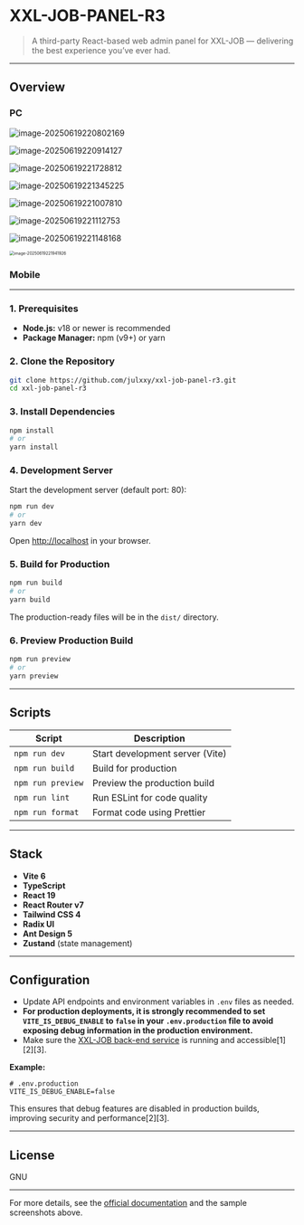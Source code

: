# XXL-JOB-PANEL-R3

> A third-party React-based web admin panel for XXL-JOB — delivering the best experience you’ve ever had.

---

## Overview

### PC

![image-20250619220802169](https://weasley.oss-cn-shanghai.aliyuncs.com/Photos/image-20250619220802169_20250619220803.png)

![image-20250619220914127](https://weasley.oss-cn-shanghai.aliyuncs.com/Photos/image-20250619220914127_20250619220914.png)

![image-20250619221728812](https://weasley.oss-cn-shanghai.aliyuncs.com/Photos/image-20250619221728812_20250619221728.png)

![image-20250619221345225](https://weasley.oss-cn-shanghai.aliyuncs.com/Photos/image-20250619221345225_20250619221345.png)

![image-20250619221007810](https://weasley.oss-cn-shanghai.aliyuncs.com/Photos/image-20250619221007810_20250619221007.png)

![image-20250619221112753](https://weasley.oss-cn-shanghai.aliyuncs.com/Photos/image-20250619221112753_20250619221112.png)

![image-20250619221148168](https://weasley.oss-cn-shanghai.aliyuncs.com/Photos/image-20250619221148168_20250619221148.png)

<img src="https://weasley.oss-cn-shanghai.aliyuncs.com/Photos/image-20250619221941926_20250619221942.png" alt="image-20250619221941926" style="zoom:50%;" />

### Mobile

---

### 1. Prerequisites

- **Node.js:** v18 or newer is recommended
- **Package Manager:** npm (v9+) or yarn

### 2. Clone the Repository

```bash
git clone https://github.com/julxxy/xxl-job-panel-r3.git
cd xxl-job-panel-r3
```

### 3. Install Dependencies

```bash
npm install
# or
yarn install
```

### 4. Development Server

Start the development server (default port: 80):

```bash
npm run dev
# or
yarn dev
```

Open [http://localhost](http://localhost) in your browser.

### 5. Build for Production

```bash
npm run build
# or
yarn build
```

The production-ready files will be in the `dist/` directory.

### 6. Preview Production Build

```bash
npm run preview
# or
yarn preview
```

---

## Scripts

| Script            | Description                     |
|-------------------|---------------------------------|
| `npm run dev`     | Start development server (Vite) |
| `npm run build`   | Build for production            |
| `npm run preview` | Preview the production build    |
| `npm run lint`    | Run ESLint for code quality     |
| `npm run format`  | Format code using Prettier      |

---

## Stack

- **Vite 6**
- **TypeScript**
- **React 19**
- **React Router v7**
- **Tailwind CSS 4**
- **Radix UI**
- **Ant Design 5**
- **Zustand** (state management)

---

## Configuration

- Update API endpoints and environment variables in `.env` files as needed.
- **For production deployments, it is strongly recommended to set `VITE_IS_DEBUG_ENABLE` to `false` in
  your `.env.production` file to avoid exposing debug information in the production environment.**
- Make sure the [XXL-JOB back-end service](https://github.com/julxxy/xxl-job-r3) is running and accessible[1][2][3].

**Example:**

```env
# .env.production
VITE_IS_DEBUG_ENABLE=false
```

This ensures that debug features are disabled in production builds, improving security and performance[2][3].

---

## License

GNU

---

For more details, see the [official documentation](https://github.com/julxxy/xxl-job-panel-r3) and the sample
screenshots above.
